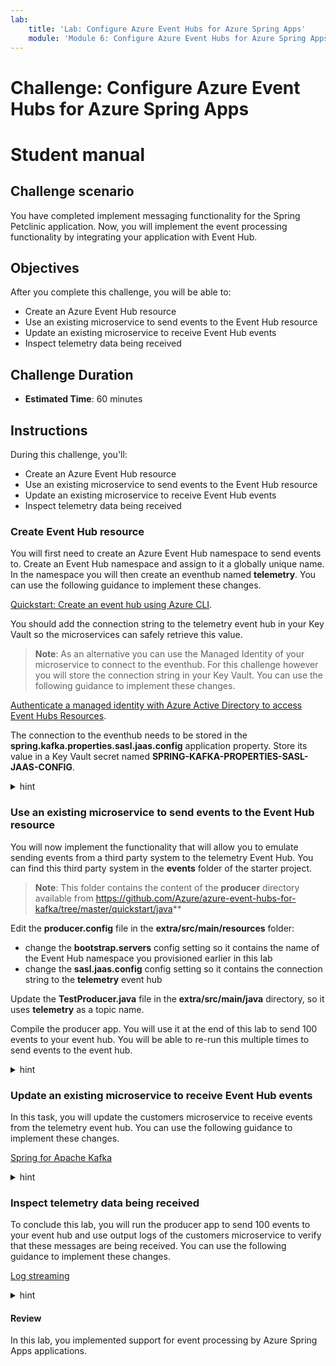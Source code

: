 ```yaml
---
lab:
    title: 'Lab: Configure Azure Event Hubs for Azure Spring Apps'
    module: 'Module 6: Configure Azure Event Hubs for Azure Spring Apps'
---
```


# Challenge: Configure Azure Event Hubs for Azure Spring Apps
# Student manual

## Challenge scenario

You have completed implement messaging functionality for the Spring Petclinic application. Now, you will implement the event processing functionality by integrating your application with Event Hub.

## Objectives

After you complete this challenge, you will be able to:

- Create an Azure Event Hub resource
- Use an existing microservice to send events to the Event Hub resource
- Update an existing microservice to receive Event Hub events
- Inspect telemetry data being received

## Challenge Duration

- **Estimated Time**: 60 minutes

## Instructions

During this challenge, you'll:

- Create an Azure Event Hub resource
- Use an existing microservice to send events to the Event Hub resource
- Update an existing microservice to receive Event Hub events
- Inspect telemetry data being received

### Create Event Hub resource

You will first need to create an Azure Event Hub namespace to send events to. Create an Event Hub namespace and assign to it a globally unique name. In the namespace you will then create an eventhub named **telemetry**. You can use the following guidance to implement these changes.

[Quickstart: Create an event hub using Azure CLI](https://docs.microsoft.com/en-us/azure/event-hubs/event-hubs-quickstart-cli).

You should add the connection string to the telemetry event hub in your Key Vault so the microservices can safely retrieve this value.

   > **Note**: As an alternative you can use the Managed Identity of your microservice to connect to the eventhub. For this challenge however you will store the connection string in your Key Vault. You can use the following guidance to implement these changes.

[Authenticate a managed identity with Azure Active Directory to access Event Hubs Resources](https://docs.microsoft.com/en-us/azure/event-hubs/authenticate-managed-identity?tabs=latest).

The connection to the eventhub needs to be stored in the **spring.kafka.properties.sasl.jaas.config** application property. Store its value in a Key Vault secret named **SPRING-KAFKA-PROPERTIES-SASL-JAAS-CONFIG**.

<details>
<summary>hint</summary>
<br/>

1. On your lab computer, in Git Bash window, from the Git Bash prompt, run the following command to create an Event Hub namespace. The name you use for your namespace should be globally unique, so adjust it accordingly in case the randomly generated name is already in use. 

   ```bash
   EVENTHUBS_NAMESPACE=javalab-eh-ns-$RANDOM$RANDOM

   az eventhubs namespace create \
     --resource-group $RESOURCE_GROUP \
     --name $EVENTHUBS_NAMESPACE \
     --location $LOCATION
   ```

1. Next, create an eventhub named **telemetry** in the newly created namespace.

   ```bash
   EVENTHUB_NAME=telemetry

   az eventhubs eventhub create \
     --name $EVENTHUB_NAME \
     --resource-group $RESOURCE_GROUP \
     --namespace-name $EVENTHUBS_NAMESPACE
   ```

1. Create a new authorization rule for sending and listening to the telemetry eventhub.

   ```bash
   RULE_NAME=listensendrule

   az eventhubs eventhub authorization-rule create \
     --resource-group $RESOURCE_GROUP \
     --namespace-name $EVENTHUBS_NAMESPACE \
     --eventhub-name $EVENTHUB_NAME \
     --name $RULE_NAME \
     --rights Listen Send
   ```

1. Retrieve the connection string for this authorization rule in an environment variable.

   ```bash
   EVENTHUB_CONNECTIONSTRING=$(az eventhubs eventhub authorization-rule keys list \
       --resource-group $RESOURCE_GROUP \
       --namespace-name $EVENTHUBS_NAMESPACE \
       --eventhub-name $EVENTHUB_NAME \
       --name $RULE_NAME \
       --query primaryConnectionString \
       --output tsv)
   ```

1. Display the value of the connection string and verify that it only allows access to your telemetry eventhub.

   ```bash
   echo $EVENTHUB_CONNECTIONSTRING
   ```

   > **Note**: The connection string should have the following format (where the `<event-hub-namespace>` placeholder represents the name of your Event Hub namespace and the `<shared-access-key>` placeholder represents a Shared Access Signature value corresponding to the listensendrule access key):

   ```txt
   Endpoint=sb://<event-hub-namespace>.servicebus.windows.net/;SharedAccessKeyName=listensendrule;SharedAccessKey=<shared-access-key>;EntityPath=telemetry
   ```

1. From the Git Bash window, in your local application repository, use your favorite text editor to create a file named **secretfile.txt** with the following content and replace the `<connection-string>` placeholder with the value of the connection string you displayed in the previous step, excluding the trailing string `;EntityPath=telemetry`:

   ```txt
   org.apache.kafka.common.security.plain.PlainLoginModule required username="$ConnectionString" password="<connection-string>";
   ```

1. Save the file

1. Create a new Key Vault secret for this connection string.

   ```bash
   az keyvault secret set \
       --name SPRING-KAFKA-PROPERTIES-SASL-JAAS-CONFIG \
       --file secretfile.txt \
       --vault-name $KEYVAULT_NAME
   ```

1. In your configuration repository's **application.yml** file, add the kafka configuration in the **spring** section by appending the following YAML fragment (make sure to replace the `<eventhub-namespace>` placeholder in the value of the **bootstrap-servers** parameter):

   ```yaml
     kafka:
       bootstrap-servers: <eventhub-namespace>.servicebus.windows.net:9093
       client-id: first-service
       group-id: $Default
       properties:
         sasl.jaas.config: 
         sasl.mechanism: PLAIN
         security.protocol: SASL_SSL
         spring.json:
           use.type.headers: false
           value.default.type: com.targa.labs.dev.telemetrystation.Message
   ```

   > **Note**: The resulting content should have the following format:

   ```yaml
   spring:
     config:
       activate:
         on-profile: mysql
     jms:
       servicebus:
         connection-string: ${spring.jms.servicebus.connectionstring}
         idle-timeout: 60000
         pricing-tier: premium
     datasource:
       schema: classpath*:db/mysql/schema.sql
       data: classpath*:db/mysql/data.sql
       url: jdbc:mysql://<your-database>.mysql.database.azure.com:3306/db?useSSL=true
       initialization-mode: ALWAYS
     kafka:
       bootstrap-servers: <eventhub-namespace>.servicebus.windows.net:9093
       client-id: first-service
       group-id: $Default
       group.id: $Default
       properties:
         sasl.mechanism: PLAIN
         security.protocol: SASL_SSL
         spring.json:
           use.type.headers: false
           value.default.type: com.targa.labs.dev.telemetrystation.Message
   topic:
     name: telemetry
   azure:
     keyvault:
       enabled: true
       uri: https://<your-keyvault>.vault.azure.net/
   ```

1. Commit and push your changes to the remote repository.

   ```bash
   git add .
   git commit -m 'added event hub'
   git push
   ```

</details>

### Use an existing microservice to send events to the Event Hub resource

You will now implement the functionality that will allow you to emulate sending events from a third party system to the telemetry Event Hub. You can find this third party system in the **events** folder of the starter project. 

   > **Note**: This folder contains the content of the **producer** directory available from https://github.com/Azure/azure-event-hubs-for-kafka/tree/master/quickstart/java**

Edit the **producer.config** file in the **extra/src/main/resources** folder: 
- change the **bootstrap.servers** config setting so it contains the name of the Event Hub namespace you provisioned earlier in this lab
- change the **sasl.jaas.config** config setting so it contains the connection string to the **telemetry** event hub

Update the **TestProducer.java** file in the **extra/src/main/java** directory, so it uses **telemetry** as a topic name.

Compile the producer app. You will use it at the end of this lab to send 100 events to your event hub. You will be able to re-run this multiple times to send events to the event hub.

<details>
<summary>hint</summary>
<br/>

1. From the Git Bash window, in your local application repository, use your favorite text editor to open the **spring-petclinic-microservices/extra/src/main/resources/producer.config** file. Change line 1 by replacing the `mynamespacename` placeholder with the name of the Event Hub namespace you provisioned earlier in this lab.

   ```yaml
   bootstrap.servers=mynamespace.servicebus.windows.net:9093
   ```

1. Change line 4 by replacing the placeholder representing the Event Hub connection string placeholder with the value of the connection string to the **telemetry** event hub. This value should match the output of the **$EVENTHUB_CONNECTIONSTRING** environment variable.

   ```yaml
   sasl.jaas.config=org.apache.kafka.common.security.plain.PlainLoginModule required username="$ConnectionString"    password="Endpoint=sb://mynamespace.servicebus.windows.net/;SharedAccessKeyName=XXXXXX;SharedAccessKey=XXXXXX";

   ```

1. Save the change to the file.

1. Open the **TestProducer.java** file in the **spring-petclinic-microservices/extra/src/main/java** directory. Alter line 16 by replacing the `test` placeholder with **telemetry** so it uses the telemetry event hub and save the change.

   ```java
       private final static String TOPIC = "telemetry";
   ```

1. From the Git Bash window, set the current working directory to the **events** folder and run a maven build.

   ```bash
   mvn clean package
   ```

</details>

### Update an existing microservice to receive Event Hub events

In this task, you will update the customers microservice to receive events from the telemetry event hub. You can use the following guidance to implement these changes.

[Spring for Apache Kafka](https://docs.spring.io/spring-kafka/reference/html/)

<details>
<summary>hint</summary>
<br/>

1. In the Git Bash window, in your local application repository, use your favorite text editor to open the **pom.xml** file of the **spring-petclinic-customers-service** microservice, add to it another dependency element within the `<!-- Spring Apps -->` section of the `<dependencies> element, and save the change:

   ```xml
           <dependency>
               <groupId>org.springframework.kafka</groupId>
               <artifactId>spring-kafka</artifactId>
           </dependency>
   ```

1. In the **spring-petclinic-microservices/spring-petclinic-customers-service/src/main/java/org/springframework/samples/petclinic/customers** folder, create a directory named **services**. Next, in this directory, create a **EventHubListener.java** class file with the following code:

   ```java
   package org.springframework.samples.petclinic.customers.services;

   import org.slf4j.Logger;
   import org.slf4j.LoggerFactory;
   import org.springframework.kafka.annotation.KafkaListener;
   import org.springframework.stereotype.Service;

   @Service
   public class EventHubListener {

      private static final Logger log = LoggerFactory.getLogger(EventHubListener.class);

      @KafkaListener(topics = "telemetry", groupId = "$Default")
        public void receive(String in) {
           log.info("Received message from kafka queue: {}",in);
           System.out.println(in);
       }
   } 
   ```

   > **Note**: This class uses the **KafkaListener** annotation to start listening to an event hub using the **$Default** group of the **telemetry** event hub. The received messages are written to the log as info messages.

1. In the Git Bash window, navigate back to the root folder of the spring petclinic repository and rebuild the application.

   ```bash
   cd ~/spring-petclinic-microservices/
   mvn clean package -DskipTests
   ```

1. Redeploy the customers-service microservice to Azure Spring Apps.

   ```bash
   az spring-cloud app deploy \
     --service $SPRING_CLOUD_SERVICE \
     --resource-group $RESOURCE_GROUP \
     --name customers-service \
     --no-wait \
     --artifact-path spring-petclinic-customers-service/target/spring-petclinic-customers-service-2.6.1.jar \
     --env SPRING_PROFILES_ACTIVE=mysql
   ```

</details>

### Inspect telemetry data being received

To conclude this lab, you will run the producer app to send 100 events to your event hub and use output logs of the customers microservice to verify that these messages are being received. You can use the following guidance to implement these changes.

[Log streaming](https://docs.microsoft.com/en-us/azure/spring-cloud/quickstart-logs-metrics-tracing?tabs=Azure-CLI&pivots=programming-language-java#log-streaming-1)

<details>
<summary>hint</summary>
<br/>

1. In the Git Bash window, set the current working directory to the **extra** folder and run the TestProducer application.

   ```bash
   mvn exec:java -Dexec.mainClass="TestProducer"
   ```

1. Verify that the output indicates that 100 events were sent to the **telemetry** event hub.

1. Press the Ctrl+C key combination to return to the command prompt.

1. From the same Git Bash window, run the following command to start the log stream output for the **customers-service**.

   ```bash
   az spring-cloud app logs -f --service $SPRING_CLOUD_SERVICE \
       --resource-group $RESOURCE_GROUP \
       --name customers-service
   ```

1. Review the output and verify that it contains the output that has the following format:

   ```txt
   2022-05-27 12:26:10.520  INFO 1 --- [ntainer#0-0-C-1] o.s.s.p.c.services.EventHubListener      : Received message from kafka queue: Test Data #1 
   Test Data #1
   ```

1. Switch to the web browser displaying the Azure portal, navigate to the page of the resource group containing resources you provisioned in this lab, and select the entry representing your Event Hub namespace. 

1. On the Event Hub namespace page, in the navigation menu, in the **Entities** section, select **Event Hubs** and then select the **telemetry** event hub entry.

1. On the **Overview** page, review the **Messages** graph to verify that it includes metrics representing incoming and outgoing messages. 

</details>

#### Review

In this lab, you implemented support for event processing by Azure Spring Apps applications.
